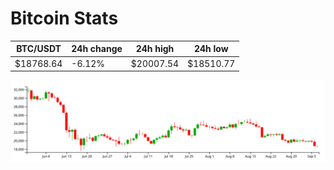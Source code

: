 # Bitcoin Stats

BTC/USDT|24h change|24h high|24h low|
|---|---|---|---|
|$18768.64|-6.12%|$20007.54|$18510.77|

<img src="./chart.svg">

